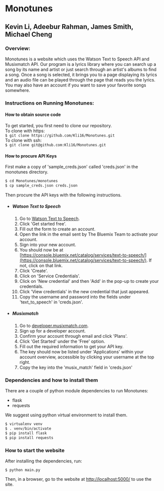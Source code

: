 # Monotunes
## Kevin Li, Adeebur Rahman, James Smith, Michael Cheng

### Overview:
Monotunes is a website which uses the Watson Text to Speech API and Musixmatch API. Our program is a lyrics library where you can search up a song by its name and artist or just search through an artist's albums to find a song. Once a song is selected, it brings you to a page displaying its lyrics and an audio file can be played through the page that reads you the lyrics. You may also have an account if you want to save your favorite songs somewhere.
 
### Instructions on Running Monotunes:

#### How to obtain source code
To get started, you first need to clone our repository.  
To clone with https:  
`$ git clone https://github.com/Kli16/Monotunes.git`  
To clone with ssh:  
`$ git clone git@github.com:Kli16/Monotunes.git`  

#### How to procure API Keys

First make a copy of 'sample_creds.json' called 'creds.json' in the monotunes directory.
```bash
$ cd Monotunes/monotunes
$ cp sample_creds.json creds.json
```
Then procure the API keys with the following instructions.

* ##### Watson Text to Speech

    1. Go to [Watson Text to Speech](https://www.ibm.com/watson/services/text-to-speech/).
    2. Click 'Get started free'.
    3. Fill out the form to create an account.
    4. Open the link in the email sent by The Bluemix Team to activate your account.
    5. Sign into your new account.
    6. You should now be at [https://console.bluemix.net/catalog/services/text-to-speech/](https://console.bluemix.net/catalog/services/text-to-speech/).
        If not, click on that link.
    7. Click 'Create'.
    8. Click on 'Service Credentials'.
    9. Click on 'New credential' and then 'Add' in the pop-up to create your credentials.
    10. Click 'View credentials' in the new credential that just appeared.
    11. Copy the username and password into the fields under 'text_to_speech' in 'creds.json'.

* ##### Musixmatch

    1. Go to [developer.musixmatch.com](https://developer.musixmatch.com/).
    2. Sign up for a developer account.
    3. Confirm your account through email and click 'Plans'.
    4. Click 'Get Started' under the 'Free' option.
    5. Fill out the required information to get your API key.
    6. The key should now be listed under 'Applications' within your account overview, accessible by clicking your username at the top right.
    7.  Copy the key into the 'musix_match' field in 'creds.json'

### Dependencies and how to install them
There are a couple of python module dependencies to run Monotunes:

* flask
* requests

We suggest using python virtual environment to install them.
```bash
$ virtualenv venv
$ . venv/bin/activate
$ pip install flask
$ pip install requests
```

### How to start the website

After installing the dependencies, run:

`$ python main.py`

Then, in a browser, go to the website at [http://localhost:5000/](http://localhost:5000/) to use the site.
